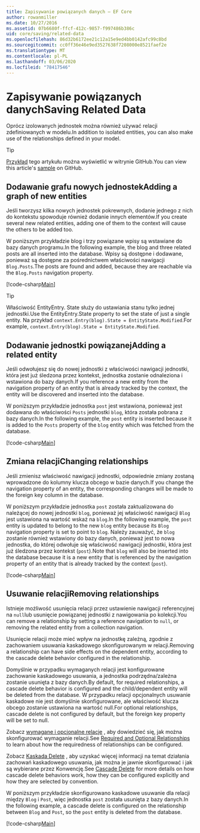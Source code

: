 ```yaml
---
title: Zapisywanie powiązanych danych — EF Core
author: rowanmiller
ms.date: 10/27/2016
ms.assetid: 07b6680f-ffcf-412c-9857-f997486b386c
uid: core/saving/related-data
ms.openlocfilehash: 86d32b6172ee21c12a15e9ed4bb0142afc99c8bd
ms.sourcegitcommit: cc0ff36e46e9ed3527638f7208000e8521faef2e
ms.translationtype: MT
ms.contentlocale: pl-PL
ms.lasthandoff: 03/06/2020
ms.locfileid: "78417546"
---
```

# <a name="saving-related-data"></a><span data-ttu-id="81c63-102">Zapisywanie powiązanych danych</span><span class="sxs-lookup"><span data-stu-id="81c63-102">Saving Related Data</span></span>

<span data-ttu-id="81c63-103">Oprócz izolowanych jednostek można również używać relacji zdefiniowanych w modelu.</span><span class="sxs-lookup"><span data-stu-id="81c63-103">In addition to isolated entities, you can also make use of the relationships defined in your model.</span></span>

> [!TIP]  
> <span data-ttu-id="81c63-104">[Przykład](https://github.com/dotnet/EntityFramework.Docs/tree/master/samples/core/Saving/RelatedData/) tego artykułu można wyświetlić w witrynie GitHub.</span><span class="sxs-lookup"><span data-stu-id="81c63-104">You can view this article's [sample](https://github.com/dotnet/EntityFramework.Docs/tree/master/samples/core/Saving/RelatedData/) on GitHub.</span></span>

## <a name="adding-a-graph-of-new-entities"></a><span data-ttu-id="81c63-105">Dodawanie grafu nowych jednostek</span><span class="sxs-lookup"><span data-stu-id="81c63-105">Adding a graph of new entities</span></span>

<span data-ttu-id="81c63-106">Jeśli tworzysz kilka nowych jednostek pokrewnych, dodanie jednego z nich do kontekstu spowoduje również dodanie innych elementów.</span><span class="sxs-lookup"><span data-stu-id="81c63-106">If you create several new related entities, adding one of them to the context will cause the others to be added too.</span></span>

<span data-ttu-id="81c63-107">W poniższym przykładzie blog i trzy powiązane wpisy są wstawiane do bazy danych programu.</span><span class="sxs-lookup"><span data-stu-id="81c63-107">In the following example, the blog and three related posts are all inserted into the database.</span></span> <span data-ttu-id="81c63-108">Wpisy są dostępne i dodawane, ponieważ są dostępne za pośrednictwem właściwości nawigacji `Blog.Posts`.</span><span class="sxs-lookup"><span data-stu-id="81c63-108">The posts are found and added, because they are reachable via the `Blog.Posts` navigation property.</span></span>

[!code-csharp[Main](../../../samples/core/Saving/RelatedData/Sample.cs#AddingGraphOfEntities)]

> [!TIP]  
> <span data-ttu-id="81c63-109">Właściwość EntityEntry. State służy do ustawiania stanu tylko jednej jednostki.</span><span class="sxs-lookup"><span data-stu-id="81c63-109">Use the EntityEntry.State property to set the state of just a single entity.</span></span> <span data-ttu-id="81c63-110">Na przykład `context.Entry(blog).State = EntityState.Modified`.</span><span class="sxs-lookup"><span data-stu-id="81c63-110">For example, `context.Entry(blog).State = EntityState.Modified`.</span></span>

## <a name="adding-a-related-entity"></a><span data-ttu-id="81c63-111">Dodawanie jednostki powiązanej</span><span class="sxs-lookup"><span data-stu-id="81c63-111">Adding a related entity</span></span>

<span data-ttu-id="81c63-112">Jeśli odwołujesz się do nowej jednostki z właściwości nawigacji jednostki, która jest już śledzona przez kontekst, jednostka zostanie odnaleziona i wstawiona do bazy danych.</span><span class="sxs-lookup"><span data-stu-id="81c63-112">If you reference a new entity from the navigation property of an entity that is already tracked by the context, the entity will be discovered and inserted into the database.</span></span>

<span data-ttu-id="81c63-113">W poniższym przykładzie jednostka `post` jest wstawiona, ponieważ jest dodawana do właściwości `Posts` jednostki `blog`, która została pobrana z bazy danych.</span><span class="sxs-lookup"><span data-stu-id="81c63-113">In the following example, the `post` entity is inserted because it is added to the `Posts` property of the `blog` entity which was fetched from the database.</span></span>

[!code-csharp[Main](../../../samples/core/Saving/RelatedData/Sample.cs#AddingRelatedEntity)]

## <a name="changing-relationships"></a><span data-ttu-id="81c63-114">Zmiana relacji</span><span class="sxs-lookup"><span data-stu-id="81c63-114">Changing relationships</span></span>

<span data-ttu-id="81c63-115">Jeśli zmienisz właściwość nawigacji jednostki, odpowiednie zmiany zostaną wprowadzone do kolumny klucza obcego w bazie danych.</span><span class="sxs-lookup"><span data-stu-id="81c63-115">If you change the navigation property of an entity, the corresponding changes will be made to the foreign key column in the database.</span></span>

<span data-ttu-id="81c63-116">W poniższym przykładzie jednostka `post` została zaktualizowana do należącej do nowej jednostki `blog`, ponieważ jej właściwość nawigacji `Blog` jest ustawiona na wartość wskaż na `blog`.</span><span class="sxs-lookup"><span data-stu-id="81c63-116">In the following example, the `post` entity is updated to belong to the new `blog` entity because its `Blog` navigation property is set to point to `blog`.</span></span> <span data-ttu-id="81c63-117">Należy zauważyć, że `blog` zostanie również wstawiony do bazy danych, ponieważ jest to nowa jednostka, do której odwołuje się właściwość nawigacji jednostki, która jest już śledzona przez kontekst (`post`).</span><span class="sxs-lookup"><span data-stu-id="81c63-117">Note that `blog` will also be inserted into the database because it is a new entity that is referenced by the navigation property of an entity that is already tracked by the context (`post`).</span></span>

[!code-csharp[Main](../../../samples/core/Saving/RelatedData/Sample.cs#ChangingRelationships)]

## <a name="removing-relationships"></a><span data-ttu-id="81c63-118">Usuwanie relacji</span><span class="sxs-lookup"><span data-stu-id="81c63-118">Removing relationships</span></span>

<span data-ttu-id="81c63-119">Istnieje możliwość usunięcia relacji przez ustawienie nawigacji referencyjnej na `null`lub usunięcie powiązanej jednostki z nawigowania po kolekcji.</span><span class="sxs-lookup"><span data-stu-id="81c63-119">You can remove a relationship by setting a reference navigation to `null`, or removing the related entity from a collection navigation.</span></span>

<span data-ttu-id="81c63-120">Usunięcie relacji może mieć wpływ na jednostkę zależną, zgodnie z zachowaniem usuwania kaskadowego skonfigurowanym w relacji.</span><span class="sxs-lookup"><span data-stu-id="81c63-120">Removing a relationship can have side effects on the dependent entity, according to the cascade delete behavior configured in the relationship.</span></span>

<span data-ttu-id="81c63-121">Domyślnie w przypadku wymaganych relacji jest konfigurowane zachowanie kaskadowego usuwania, a jednostka podrzędna/zależna zostanie usunięta z bazy danych.</span><span class="sxs-lookup"><span data-stu-id="81c63-121">By default, for required relationships, a cascade delete behavior is configured and the child/dependent entity will be deleted from the database.</span></span> <span data-ttu-id="81c63-122">W przypadku relacji opcjonalnych usuwanie kaskadowe nie jest domyślnie skonfigurowane, ale właściwość klucza obcego zostanie ustawiona na wartość null.</span><span class="sxs-lookup"><span data-stu-id="81c63-122">For optional relationships, cascade delete is not configured by default, but the foreign key property will be set to null.</span></span>

<span data-ttu-id="81c63-123">Zobacz [wymagane i opcjonalne relacje](../modeling/relationships.md#required-and-optional-relationships) , aby dowiedzieć się, jak można skonfigurować wymaganie relacji.</span><span class="sxs-lookup"><span data-stu-id="81c63-123">See [Required and Optional Relationships](../modeling/relationships.md#required-and-optional-relationships) to learn about how the requiredness of relationships can be configured.</span></span>

<span data-ttu-id="81c63-124">Zobacz [Kaskada Delete](cascade-delete.md) , aby uzyskać więcej informacji na temat działania zachowań kaskadowego usuwania, jak można je jawnie skonfigurować i jak są wybierane przez Konwencję.</span><span class="sxs-lookup"><span data-stu-id="81c63-124">See [Cascade Delete](cascade-delete.md) for more details on how cascade delete behaviors work, how they can be configured explicitly and  how they are selected by convention.</span></span>

<span data-ttu-id="81c63-125">W poniższym przykładzie skonfigurowano kaskadowe usuwanie dla relacji między `Blog` i `Post`, więc jednostka `post` została usunięta z bazy danych.</span><span class="sxs-lookup"><span data-stu-id="81c63-125">In the following example, a cascade delete is configured on the relationship between `Blog` and `Post`, so the `post` entity is deleted from the database.</span></span>

[!code-csharp[Main](../../../samples/core/Saving/RelatedData/Sample.cs#RemovingRelationships)]
